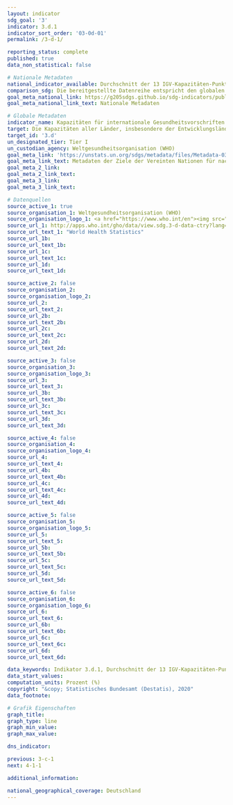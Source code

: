 ```yaml
---
layout: indicator
sdg_goal: '3'
indicator: 3.d.1
indicator_sort_order: '03-0d-01'
permalink: /3-d-1/

reporting_status: complete
published: true
data_non_statistical: false

# Nationale Metadaten
national_indicator_available: Durchschnitt der 13 IGV-Kapazitäten-Punktwerte
comparison_sdg: Die bereitgestellte Datenreihe entspricht den globalen SDG-Metadaten.
goal_meta_national_link: https://g205sdgs.github.io/sdg-indicators/public/MetaDe/3.d.1.pdf
goal_meta_national_link_text: Nationale Metadaten

# Globale Metadaten
indicator_name: Kapazitäten für internationale Gesundheitsvorschriften (IGV) und Gesundheitsnotfallvorsorge
target: Die Kapazitäten aller Länder, insbesondere der Entwicklungsländer, in den Bereichen Frühwarnung, Risikominderung und Management nationaler und globaler Gesundheitsrisiken stärken
target_id: '3.d'
un_designated_tier: Tier I
un_custodian_agency: Weltgesundheitsorganisation (WHO)
goal_meta_link: 'https://unstats.un.org/sdgs/metadata/files/Metadata-03-0D-01.pdf'
goal_meta_link_text: Metadaten der Ziele der Vereinten Nationen für nachhaltige Entwicklung
goal_meta_2_link: 
goal_meta_2_link_text: 
goal_meta_3_link: 
goal_meta_3_link_text: 

# Datenquellen
source_active_1: true
source_organisation_1: Weltgesundheitsorganisation (WHO)
source_organisation_logo_1: <a href="https://www.who.int/en"><img src="https://g205sdgs.github.io/sdg-indicators/public/logos/who.png" alt="Logo who" /></a>
source_url_1: http://apps.who.int/gho/data/view.sdg.3-d-data-ctry?lang=en
source_url_text_1: "World Health Statistics"
source_url_1b: 
source_url_text_1b: 
source_url_1c: 
source_url_text_1c: 
source_url_1d: 
source_url_text_1d: 

source_active_2: false
source_organisation_2: 
source_organisation_logo_2: 
source_url_2: 
source_url_text_2: 
source_url_2b: 
source_url_text_2b: 
source_url_2c: 
source_url_text_2c: 
source_url_2d: 
source_url_text_2d: 

source_active_3: false
source_organisation_3: 
source_organisation_logo_3: 
source_url_3: 
source_url_text_3: 
source_url_3b: 
source_url_text_3b: 
source_url_3c: 
source_url_text_3c: 
source_url_3d: 
source_url_text_3d: 

source_active_4: false
source_organisation_4: 
source_organisation_logo_4: 
source_url_4: 
source_url_text_4: 
source_url_4b: 
source_url_text_4b: 
source_url_4c: 
source_url_text_4c: 
source_url_4d: 
source_url_text_4d: 

source_active_5: false
source_organisation_5: 
source_organisation_logo_5: 
source_url_5: 
source_url_text_5: 
source_url_5b: 
source_url_text_5b: 
source_url_5c: 
source_url_text_5c: 
source_url_5d: 
source_url_text_5d: 

source_active_6: false
source_organisation_6: 
source_organisation_logo_6: 
source_url_6: 
source_url_text_6: 
source_url_6b: 
source_url_text_6b: 
source_url_6c: 
source_url_text_6c: 
source_url_6d: 
source_url_text_6d: 

data_keywords: Indikator 3.d.1, Durchschnitt der 13 IGV-Kapazitäten-Punktwerte, Weltgesundheitsorganisation (WHO)
data_start_values:
computation_units: Prozent (%)
copyright: "&copy; Statistisches Bundesamt (Destatis), 2020"
data_footnote: 

# Grafik Eigenschaften
graph_title: 
graph_type: line
graph_min_value: 
graph_max_value: 

dns_indicator: 

previous: 3-c-1
next: 4-1-1

additional_information: 

national_geographical_coverage: Deutschland
---
```


